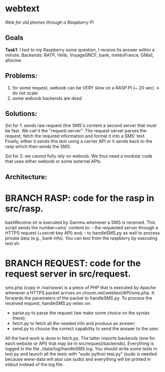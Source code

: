 webtext
=======

*Web for old phones through a Raspberry Pi*

## Goals
**Task1**: I text to my Raspberry some question,
I receive its answer within a minute.
Backends: RATP, Velib, VoyageSNCF, bank, météoFrance, GMail, allocine.

## Problems:
1. for some request, weboob can be VERY slow on a RASP.PI (~ 20 sec) -> do not scale
2. some weboob backends are dead

## Solutions: 
Sol for 1: sends raw request (the SMS's content a second server that must be
fast. We call it the "request server". The request server parses the request, fetch the
required information and format it into a SMS' text. Finally, either it sends
this text using a carrier API or it sends back to the rasp which then sends the SMS.

Sol for 2:  we cannot fully rely on weboob. We thus need a modular code that uses
either weboob or some external APIs.


## Architecture:
# BRANCH RASP: code for the rasp in src/rasp.
bashReceive.sh is executed by Gammu whenever a SMS is received.
This script sends the number+sms' content to:
     - the requested server through a HTTPS request (+secret key API) and;
     - to handleSMS.py as well to process private data (e.g., bank info).
You can test from the raspberry by executing test.sh.

# BRANCH REQUEST: code for the request server in src/request.
sms.php (copy in /var/www) is a piece of PHP that is executed by Apache whenever
a HTTPS packet arrives on choum.net/webtext/API/sms.php. It forwards the
paramaters of the packet to handleSMS.py.
To process the received request, handleSMS.py relies on:
   - parse.py to parse the request (we make some choice on the syntax there);
   - fetch.py to fetch all the needed info and produce an answer;
   - send.py to choose the correct capability to send the answer to the user.
 
   
All the hard work is done in fetch.py. The latter imports backends (one for each
website or API) that may be in src/request/backends).
Everything is logged in the file ./data/log/handleSMS.log.
You should write some tests in test.py and launch all the tests with
"sudo python test.py" (sudo is needed because www-data will also use sudo) and
everything will be printed in stdout instead of the log file.
